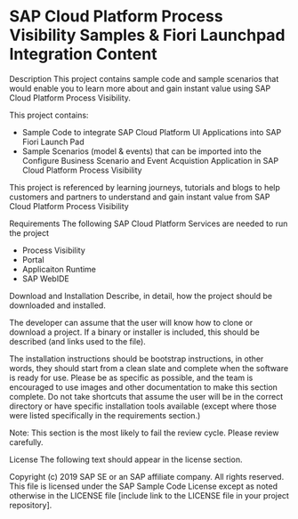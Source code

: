 # SAP Cloud Platform Process Visibility Samples & Fiori Launchpad Integration Content

Description
This project contains sample code and sample scenarios that would enable you to learn more about and gain instant value using SAP Cloud Platform Process Visibility. 

This project contains:
* Sample Code to integrate SAP Cloud Platform UI Applications into SAP Fiori Launch Pad
* Sample Scenarios (model & events) that can be imported into the Configure Business Scenario and Event Acquistion Application in SAP Cloud Platform Process Visibility 

This project is referenced by learning journeys, tutorials and blogs to help customers and partners to understand and gain instant value from SAP Cloud Platform Process Visibility


Requirements
The following SAP Cloud Platform Services are needed to run the project
* Process Visibility
* Portal
* Applicaiton Runtime
* SAP WebIDE

Download and Installation
Describe, in detail, how the project should be downloaded and installed.  

The developer can assume that the user will know how to clone or download a project.  If a binary or installer is included, this should be described (and links used to the file).  

The installation instructions should be bootstrap instructions, in other words, they should start from a clean slate and complete when the software is ready for use.  Please be as specific as possible, and the team is encouraged to use images and other documentation to make this section complete.  Do not take shortcuts that assume the user will be in the correct directory or have specific installation tools available (except where those were listed specifically in the requirements section.)

Note:  This section is the most likely to fail the review cycle.  Please review carefully.

License
The following text should appear in the license section.  

Copyright (c) 2019 SAP SE or an SAP affiliate company. All rights reserved.
This file is licensed under the SAP Sample Code License except as noted otherwise in the LICENSE file [include link to the LICENSE file in your project repository].

